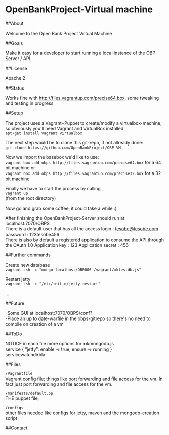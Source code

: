 OpenBankProject-Virtual machine
=============

##About

Welcome to the Open Bank Project Virtual Machine 

##Goals

Make it easy for a developer to start running a local instance of the OBP Server / API

##License

Apache 2 

##Status

Works fine with http://files.vagrantup.com/precise64.box, some tweaking and testing in progress

##Setup

The project uses a Vagrant+Puppet to create/modify a virtualbox-machine, so obviously you'll need Vagrant and VirtualBox installed.  
 `apt-get install vagrant virtualbox`

The next step would be to clone this git-repo, if not allready done:  
 `git clone https://github.com/OpenBankProject/OBP-VM`

Now we import the basebox we'd like to use:  
 `vagrant box add obps http://files.vagrantup.com/precise64.box` for a 64 bit machine 
 or  
 `vagrant box add obps http://files.vagrantup.com/precise32.box` for a 32 bit machine 

Finally we have to start the process by calling  
 `vagrant up`  
 (from the root directory)

Now go and grab some coffee, it could take a while :)

After finishing the OpenBankProject-Server should run at localhost:7070/OBPS  
There is a default user that has all the access 
login : tesobe@tesobe.com 
password : 123tesobe456  
There is also by default a registered application to consume the API through the OAuth 1.0
Application key :  123
Application secret : 456

##Further commands

Create new database  
`vagrant ssh -c "mongo localhost/OBP006 /vagrant/mktestdb.js"`

Restart jetty  
`vagrant ssh -c "/etc/init.d/jetty restart"`

...

##Future

-Some GUI at localhost:7070/OBPS/conf?  
-Place an up to date-warfile in the obps-gitrepo so there's no need to compile on creation of a vm

##ToDo

NOTICE in each file
more options for mkmongodb.js  
service { “jetty”: enable => true, ensure => running }  
 servicewatchdirbla

##Files

`/Vagrantfile`  
Vagrant config file; things like port forwarding and file access for the vm. In fact just  port forwarding and file access for the vm.

`/manifests/default.pp`  
THE puppet file; 

`/configs`  
other files needed like configs for jetty, maven and the mongodb-creation script

##Contact
